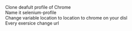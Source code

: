 Clone deafult profile of Chrome  
Name it selenium-profile  
Change variable location to location to chrome on your disl  
Every exersice change url  
